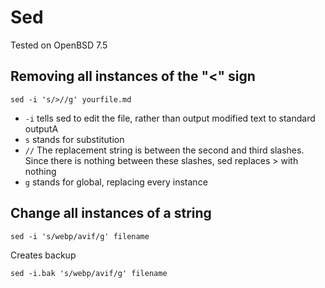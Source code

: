 # Sed

Tested on OpenBSD 7.5

## Removing all instances of the "<" sign

`sed -i 's/>//g' yourfile.md`

- `-i` tells sed to edit the file, rather than output modified text to standard outputA
- `s` stands for substitution
- `//` The replacement string is between the second and third slashes. Since there is nothing between these slashes, sed replaces > with nothing 
- `g` stands for global, replacing every instance

## Change all instances of a string

`sed -i 's/webp/avif/g' filename`

Creates backup

`sed -i.bak 's/webp/avif/g' filename`
